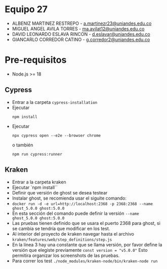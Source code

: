 # Equipo 27

- ALBENIZ MARTINEZ RESTREPO - a.martinezr23@uniandes.edu.co
- MIGUEL ANGEL AVILA TORRES - ma.avilat12@uniandes.edu.co
- DAVID LEONARDO ESLAVA RINCON - d.eslavar@uniandes.edu.co
- GIANCARLO CORREDOR CATINO - g.corredor2@uniandes.edu.co

# Pre-requisitos
- Node.js >= 18

## Cypress

- Entrar a la carpeta `cypress-installation`
- Ejecutar
    ```shell
    npm install
    ```
- Ejecutar
    ```shell
    npx cypress open --e2e --browser chrome
    ```
    o también
    ```shell
    npm run cypress:runner
    ```

## Kraken

- Entrar a la carpeta kraken
- Ejecutar `npm install``
- Definir que versión de ghost se desea testear
- Instalar ghost, se recomienda usar el siguite comando:
- `docker run -d -e url=http://localhost:2368 -p 2368:2368 --name ghost_5.0.0 ghost:5.0.0`
- En esta sección del comando puede definir la versión `--name ghost_5.0.0 ghost:5.0.0`
- Las pruebas tienen definido que se usara el puerto 2368 para ghost, si se cambia se tendría que modificar en los test.
- Al interior del proyecto de kraken navegar hasta el archivo `kraken/features/web/step_definitions/step.js`
- En la línea 3 hay una constante que se llama versión, por favor define la versión que elegiste previamente `const version = "v5.0.0"` Esto permitira organizar los screenshots de las pruebas.
- Para correr los test `./node_modules/kraken-node/bin/kraken-node run`
